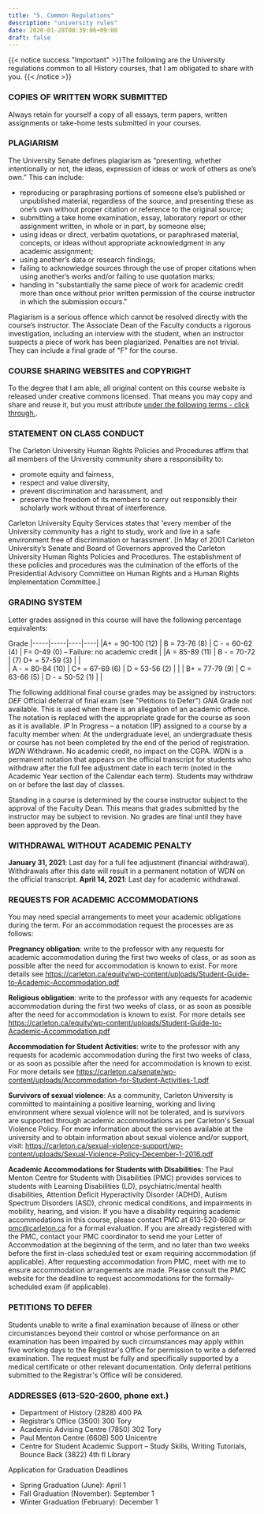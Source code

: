 ```yaml
---
title: "5. Common Regulations"
description: "university rules"
date: 2020-01-28T00:39:06+09:00
draft: false
---
```


{{< notice success "Important" >}}The following are the University regulations common to all History courses, that I am obligated to share with you.
{{< /notice >}}

### COPIES OF WRITTEN WORK SUBMITTED
Always retain for yourself a copy of all essays, term papers, written assignments or take-home tests submitted in your courses.

### PLAGIARISM
The University Senate defines plagiarism as “presenting, whether intentionally or not, the ideas, expression of ideas or work of others as one’s own.” This can include:
+ reproducing or paraphrasing portions of someone else’s published or unpublished material, regardless of the source, and presenting these as one’s own without proper citation or reference to the original source;
+ submitting a take home examination, essay, laboratory report or other assignment written, in whole or in part, by someone else;
+ using ideas or direct, verbatim quotations, or paraphrased material, concepts, or ideas without appropriate acknowledgment in any academic assignment;
+ using another’s data or research findings;
+ failing to acknowledge sources through the use of proper citations when using another’s works and/or failing to use quotation marks;
+ handing in "substantially the same piece of work for academic credit more than once without prior written permission of the course instructor in which the submission occurs."

Plagiarism is a serious offence which cannot be resolved directly with the course’s instructor. The Associate Dean of the Faculty conducts a rigorous investigation, including an interview with the student, when an instructor suspects a piece of work has been plagiarized. Penalties are not trivial. They can include a final grade of "F" for the course.

### COURSE SHARING WEBSITES and COPYRIGHT
To the degree that I am able, all original content on this course website is released under creative commons licensed. That means you may copy and share and reuse it, but you must attribute [under the following terms - click through.](https://creativecommons.org/licenses/by-nc/4.0/).

### STATEMENT ON CLASS CONDUCT
The Carleton University Human Rights Policies and Procedures affirm that all members of the University community share a responsibility to:
+ promote equity and fairness,
+ respect and value diversity,
+ prevent discrimination and harassment, and
+ preserve the freedom of its members to carry out responsibly their scholarly work without threat of interference.

Carleton University Equity Services states that 'every member of the University community has a right to study, work and live in a safe environment free of discrimination or harassment'. [In May of 2001 Carleton University’s Senate and Board of Governors approved the Carleton University Human Rights Policies and Procedures. The establishment of these policies and procedures was the culmination of the efforts of the Presidential Advisory Committee on Human Rights and a Human Rights Implementation Committee.]

### GRADING SYSTEM
Letter grades assigned in this course will have the following percentage equivalents:

Grade
|-----|-----|----|----|
|A+ = 90-100 (12) | B = 73-76 (8) | C - = 60-62 (4) | F= 0-49 (0) – Failure: no academic credit |
|A = 85-89 (11) |	B - = 70-72 | (7)	D+ = 57-59 (3) | | 	
| A - = 80-84 (10) |	C+ = 67-69 (6) |	D = 53-56 (2) | |
| B+ = 77-79 (9) | 	C = 63-66 (5) | 	D - = 50-52 (1) | | 	

The following additional final course grades may be assigned by instructors:
*DEF* 	Official deferral of final exam (see "Petitions to Defer")
*GNA* 	Grade not available. This is used when there is an allegation of an academic offence. The notation is replaced with the appropriate grade for the course as soon as it is available.
*IP*	 In Progress – a notation (IP) assigned to a course by a faculty member when: At the undergraduate level, an undergraduate thesis or course has not been completed by the end of the period of registration.
*WDN*	Withdrawn. No academic credit, no impact on the CGPA. WDN is a permanent notation that appears on the official transcript for students who withdraw after the full fee adjustment date in each term (noted in the Academic Year section of the Calendar each term). Students may withdraw on or before the last day of classes.

Standing in a course is determined by the course instructor subject to the approval of the Faculty Dean. This means that grades submitted by the instructor may be subject to revision. No grades are final until they have been approved by the Dean.

### WITHDRAWAL WITHOUT ACADEMIC PENALTY
**January 31, 2021**: Last day for a full fee adjustment (financial withdrawal). Withdrawals after this date will result in a permanent notation of WDN on the official transcript.
**April 14, 2021**: Last day for academic withdrawal.

### REQUESTS FOR ACADEMIC ACCOMMODATIONS
You may need special arrangements to meet your academic obligations during the term. For an accommodation request the processes are as follows:

**Pregnancy obligation**: write to the professor with any requests for academic accommodation during the first two weeks of class, or as soon as possible after the need for accommodation is known to exist. For more details see https://carleton.ca/equity/wp-content/uploads/Student-Guide-to-Academic-Accommodation.pdf

**Religious obligation**: write to the professor with any requests for academic accommodation during the first two weeks of class, or as soon as possible after the need for accommodation is known to exist. For more details see https://carleton.ca/equity/wp-content/uploads/Student-Guide-to-Academic-Accommodation.pdf

**Accommodation for Student Activities**: write to the professor with any requests for academic accommodation during the first two weeks of class, or as soon as possible after the need for accommodation is known to exist. For more details see https://carleton.ca/senate/wp-content/uploads/Accommodation-for-Student-Activities-1.pdf

**Survivors of sexual violence**: As a community, Carleton University is committed to maintaining a positive learning, working and living environment where sexual violence will not be tolerated, and is survivors are supported through academic accommodations as per Carleton's Sexual Violence Policy. For more information about the services available at the university and to obtain information about sexual violence and/or support, visit:  https://carleton.ca/sexual-violence-support/wp-content/uploads/Sexual-Violence-Policy-December-1-2016.pdf

**Academic Accommodations for Students with Disabilities**: The Paul Menton Centre for Students with Disabilities (PMC) provides services to students with Learning Disabilities (LD), psychiatric/mental health disabilities, Attention Deficit Hyperactivity Disorder (ADHD), Autism Spectrum Disorders (ASD), chronic medical conditions, and impairments in mobility, hearing, and vision. If you have a disability requiring academic accommodations in this course, please contact PMC at 613-520-6608 or pmc@carleton.ca for a formal evaluation. If you are already registered with the PMC, contact your PMC coordinator to send me your Letter of Accommodation at the beginning of the term, and no later than two weeks before the first in-class scheduled test or exam requiring accommodation (if applicable). After requesting accommodation from PMC, meet with me to ensure accommodation arrangements are made.  Please consult the PMC website for the deadline to request accommodations for the formally-scheduled exam (if applicable).

### PETITIONS TO DEFER
Students unable to write a final examination because of illness or other circumstances beyond their control or whose performance on an examination has been impaired by such circumstances may apply within five working days to the Registrar's Office for permission to write a deferred examination. The request must be fully and specifically supported by a medical certificate or other relevant documentation. Only deferral petitions submitted to the Registrar's Office will be considered.

### ADDRESSES (613-520-2600, phone ext.)
+ Department of History (2828) 400 PA
+ Registrar’s Office (3500) 300 Tory
+ Academic Advising Centre (7850) 302 Tory
+ Paul Menton Centre (6608) 500 Unicentre
+ Centre for Student Academic Support – Study Skills, Writing Tutorials, Bounce Back (3822) 4th fl Library

Application for Graduation Deadlines
+ Spring Graduation (June): April 1
+ Fall Graduation (November): September 1
+ Winter Graduation (February): December 1
